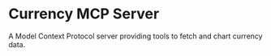# Currency MCP Server

A Model Context Protocol server providing tools to fetch and chart currency data.
